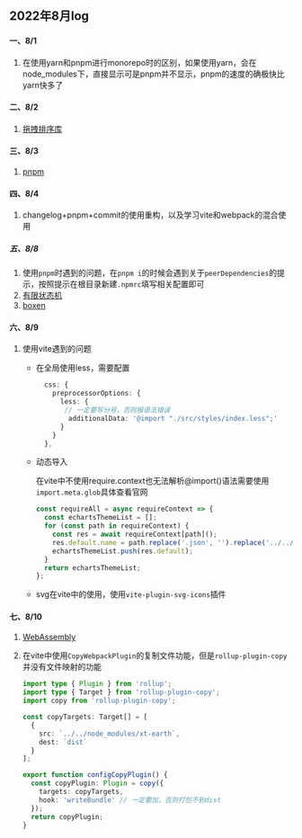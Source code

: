 ## 2022年8月log

#### 一、8/1

1.  在使用yarn和pnpm进行monorepo时的区别，如果使用yarn，会在node_modules下，直接显示<package-name>可是pnpm并不显示，pnpm的速度的确极快比yarn快多了

#### 二、8/2

1. [拖拽排序库](https://mp.weixin.qq.com/s/RKJAU5NbPW-F6Q3wlw01PA)
 
#### 三、8/3

1. [pnpm](https://mp.weixin.qq.com/s/bLthdXlmu8wtC3ScAaZ3Kg)
 
#### 四、8/4

1. changelog+pnpm+commit的使用重构，以及学习vite和webpack的混合使用

##### 五、8/8

1. 使用`pnpm`时遇到的问题，在`pnpm i`的时候会遇到关于`peerDependencies`的提示，按照提示在根目录新建`.npmrc`填写相关配置即可
2. [有限状态机](http://www.icodebang.com/article/320775)
3. [boxen](https://www.npmjs.com/package/boxen)

#### 六、8/9

1. 使用vite遇到的问题

   - 在全局使用less，需要配置

     ```ts
       css: {
         preprocessorOptions: {
           less: {
           	// 一定要写分号，否则报语法错误
             additionalData: '@import "./src/styles/index.less";'
           }
         }
       },
     ```

   - 动态导入

     在vite中不使用require.context也无法解析@import()语法需要使用`import.meta.glob`具体查看官网

     ```ts
     const requireAll = async requireContext => {
       const echartsThemeList = [];
       for (const path in requireContext) {
         const res = await requireContext[path]();
         res.default.name = path.replace('.json', '').replace('../../../../theme/chart-theme/', '');
         echartsThemeList.push(res.default);
       }
       return echartsThemeList;
     };
     ```

   - svg在vite中的使用，使用`vite-plugin-svg-icons`插件

#### 七、8/10

1. [WebAssembly](https://www.jianshu.com/p/e4d002780cf8)

2. 在vite中使用`CopyWebpackPlugin`的复制文件功能，但是`rollup-plugin-copy`并没有文件映射的功能

   ```ts
   import type { Plugin } from 'rollup';
   import type { Target } from 'rollup-plugin-copy';
   import copy from 'rollup-plugin-copy';
   
   const copyTargets: Target[] = [
     {
       src: `../../node_modules/xt-earth`,
       dest: `dist`
     }
   ];
   
   export function configCopyPlugin() {
     const copyPlugin: Plugin = copy({
       targets: copyTargets,
       hook: 'writeBundle' // 一定要加，否则打包不到dist
     });
     return copyPlugin;
   }
   
   ```

   
